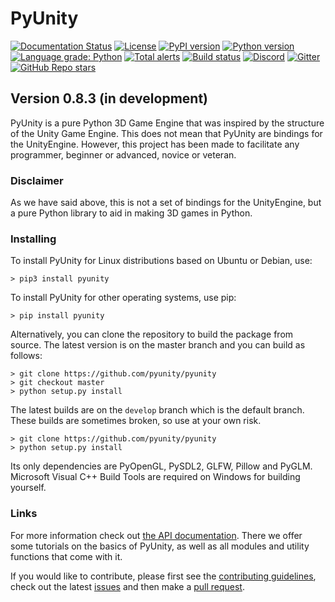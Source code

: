 # PyUnity

[![Documentation Status](https://readthedocs.org/projects/pyunity/badge/?version=latest)](https://pyunity.readthedocs.io/en/latest/?badge=latest)
[![License](https://img.shields.io/pypi/l/pyunity.svg?logo=python&logoColor=FBE072)](https://github.com/pyunity/pyunity/blob/develop/LICENSE)
[![PyPI version](https://img.shields.io/pypi/v/pyunity.svg?logo=python&logoColor=FBE072)](https://pypi.python.org/pypi/pyunity)
[![Python version](https://img.shields.io/pypi/pyversions/pyunity.svg?logo=python&logoColor=FBE072)](https://pypi.python.org/pypi/pyunity)
[![Language grade: Python](https://img.shields.io/lgtm/grade/python/g/pyunity/pyunity.svg?logo=lgtm)](https://lgtm.com/projects/g/pyunity/pyunity/context:python)
[![Total alerts](https://img.shields.io/lgtm/alerts/g/pyunity/pyunity.svg?logo=lgtm&logoWidth=18)](https://lgtm.com/projects/g/pyunity/pyunity/alerts/)
[![Build status](https://ci.appveyor.com/api/projects/status/ucpcthqu63llcgot?svg=true)](https://ci.appveyor.com/project/pyunity/pyunity)
[![Discord](https://img.shields.io/discord/835911328693616680?logo=discord&label=discord)](https://discord.gg/zTn48BEbF9)
[![Gitter](https://badges.gitter.im/pyunity/community.svg)](https://gitter.im/pyunity/community?utm_source=badge&utm_medium=badge&utm_campaign=pr-badge)
[![GitHub Repo stars](https://img.shields.io/github/stars/pyunity/pyunity?logo=github)](https://github.com/pyunity/pyunity/stargazers)

## Version 0.8.3 (in development)
PyUnity is a pure Python 3D Game Engine that
was inspired by the structure of the Unity
Game Engine. This does not mean that PyUnity
are bindings for the UnityEngine. However,
this project has been made to facilitate
any programmer, beginner or advanced, novice
or veteran.

### Disclaimer
As we have said above, this is not a set of
bindings for the UnityEngine, but a pure
Python library to aid in making 3D games in
Python.

### Installing
To install PyUnity for Linux distributions
based on Ubuntu or Debian, use:

    > pip3 install pyunity

To install PyUnity for other operating systems,
use pip:

    > pip install pyunity

Alternatively, you can clone the repository
to build the package from source. The latest
version is on the master branch and you can
build as follows:

    > git clone https://github.com/pyunity/pyunity
    > git checkout master
    > python setup.py install

The latest builds are on the ``develop`` branch
which is the default branch. These builds are
sometimes broken, so use at your own risk.

    > git clone https://github.com/pyunity/pyunity
    > python setup.py install

Its only dependencies are PyOpenGL, PySDL2,
GLFW, Pillow and PyGLM. Microsoft Visual
C++ Build Tools are required on Windows
for building yourself.

### Links

For more information check out
[the API documentation](https://pyunity.readthedocs.io/en/latest/).
There we offer some tutorials on the basics of
PyUnity, as well as all modules and utility functions
that come with it.

If you would like to contribute, please
first see the [contributing guidelines](https://github.com/pyunity/pyunity/blob/develop/docs/contributing.md),
check out the latest [issues](https://github.com/pyunity/pyunity/issues)
and then make a [pull request](https://github.com/pyunity/pyunity/pulls).